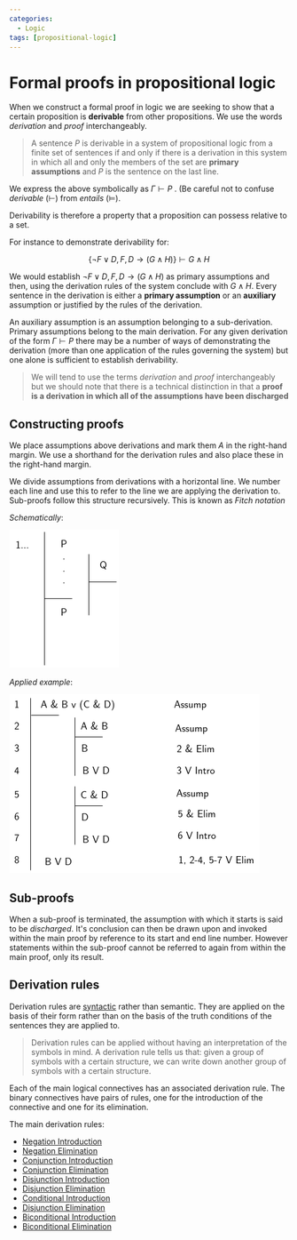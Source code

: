 ```yaml
---
categories:
  - Logic
tags: [propositional-logic]
---
```


# Formal proofs in propositional logic

When we construct a formal proof in logic we are seeking to show that a certain
proposition is **derivable** from other propositions. We use the words
_derivation_ and _proof_ interchangeably.

> A sentence $P$ is derivable in a system of propositional logic from a finite
> set of sentences if and only if there is a derivation in this system in which
> all and only the members of the set are **primary assumptions** and $P$ is the
> sentence on the last line.

We express the above symbolically as $\Gamma \vdash P$ . (Be careful not to
confuse _derivable_ ($\vdash$) from _entails_ ($\vDash$).

Derivability is therefore a property that a proposition can possess relative to
a set.

For instance to demonstrate derivability for:

$$
\{ \lnot F \lor D, F, D \rightarrow (G \land H) \} \vdash G \land H
$$

We would establish $\lnot F \lor D, F, D \rightarrow (G \land H)$ as primary
assumptions and then, using the derivation rules of the system conclude with
$G\land H$. Every sentence in the derivation is either a **primary assumption**
or an **auxiliary** assumption or justified by the rules of the derivation.

An auxiliary assumption is an assumption belonging to a sub-derivation. Primary
assumptions belong to the main derivation. For any given derivation of the form
$\Gamma \vdash P$ there may be a number of ways of demonstrating the derivation
(more than one application of the rules governing the system) but one alone is
sufficient to establish derivability.

> We will tend to use the terms _derivation_ and _proof_ interchangeably but we
> should note that there is a technical distinction in that a **proof is a
> derivation in which all of the assumptions have been discharged**

## Constructing proofs

We place assumptions above derivations and mark them _A_ in the right-hand
margin. We use a shorthand for the derivation rules and also place these in the
right-hand margin.

We divide assumptions from derivations with a horizontal line. We number each
line and use this to refer to the line we are applying the derivation to.
Sub-proofs follow this structure recursively. This is known as _Fitch notation_

_Schematically_:

![](/img/proofs-drawio-Page-5.drawio.png)

_Applied example_:

![](/img/proofs-drawio-Page-6.drawio.png)

## Sub-proofs

When a sub-proof is terminated, the assumption with which it starts is said to
be _discharged_. It's conclusion can then be drawn upon and invoked within the
main proof by reference to its start and end line number. However statements
within the sub-proof cannot be referred to again from within the main proof,
only its result.

## Derivation rules

Derivation rules are
[syntactic](/Logic/Propositional_logic/Syntax_of_sentential_logic.md) rather
than semantic. They are applied on the basis of their form rather than on the
basis of the truth conditions of the sentences they are applied to.

> Derivation rules can be applied without having an interpretation of the
> symbols in mind. A derivation rule tells us that: given a group of symbols
> with a certain structure, we can write down another group of symbols with a
> certain structure.

Each of the main logical connectives has an associated derivation rule. The
binary connectives have pairs of rules, one for the introduction of the
connective and one for its elimination.

The main derivation rules:

- [Negation Introduction](/Logic/Proofs/Negation_Introduction.md)
- [Negation Elimination](/Logic/Proofs/Negation_Elimination.md)
- [Conjunction Introduction](/Logic/Proofs/Conjunction_Introduction.md)
- [Conjunction Elimination](/Logic/Proofs/Conditional_Elimination.md)
- [Disjunction Introduction](/Logic/Proofs/Disjunction_Introduction.md)
- [Disjunction Elimination](/Logic/Proofs/Disjunction_Elimination.md)
- [Conditional Introduction](/Logic/Proofs/Conditional_Introduction.md)
- [Disjunction Elimination](/Logic/Proofs/Disjunction_Elimination.md)
- [Biconditional Introduction](/Logic/Proofs/Biconditional_Introduction.md)
- [Biconditional Elimination](/Logic/Proofs/Biconditional_Elimination.md)

